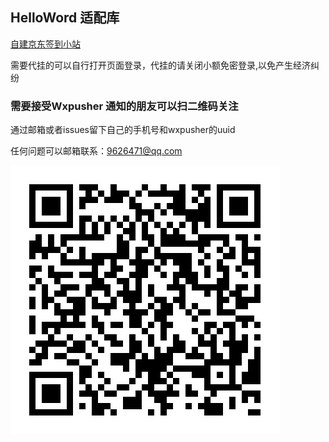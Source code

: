 ## HelloWord 适配库

<a href="http://tyzm.vip:8082/">自建京东签到小站</a>

需要代挂的可以自行打开页面登录，代挂的请关闭小额免密登录,以免产生经济纠纷

### 需要接受Wxpusher 通知的朋友可以扫二维码关注 

通过邮箱或者issues留下自己的手机号和wxpusher的uuid

任何问题可以邮箱联系：9626471@qq.com

<img src="./utils/showqrcode.png" alt="二维码">
